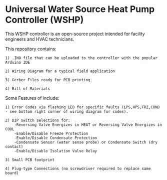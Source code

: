 # Universal Water Source Heat Pump Controller (WSHP)

This WSHP controller is an open-source project intended for facility engineers and HVAC technicians.


This repository contains:


    1) .INO file that can be uploaded to the controller with the popular Arduino IDE

    2) Wiring Diagram for a typical field application

    3) Gerber Files ready for PCB printing

    4) Bill of Materials


Some Features of include:

    1) Error Codes via flashing LED for specific faults (LPS,HPS,FRZ,COND - see bottom right corner of wiring diagram for codes).

    2) DIP switch selections for:
        -Reversing Valve Energizes in HEAT or Reversing Valve Energizes in COOL
        -Enable/Disable Freeze Protection
        -Enable/Disable Condensate Protection
        -Condensate Sensor (water sense probe) or Condensate Switch (dry contact)
        -Enable/Disable Isolation Valve Relay

    3) Small PCB footprint

    4) Plug-type Connections (no screwdriver required to replace same board)
